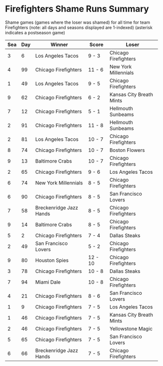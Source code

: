 # Firefighters Shame Runs Summary



Shame games (games where the loser was shamed) for all time for team Firefighters (note: all days and seasons displayed are 1-indexed) (asterisk indicates a postseason game)


| Sea | Day | Winner | Score | Loser | 
| ------ |------ |------ |------ |------ |
| 3 | 6 | Los Angeles Tacos | 9 - 3 | Chicago Firefighters | 
| 4 | 99 | Chicago Firefighters | 11 - 6 | New York Millennials | 
| 1 | 49 | Los Angeles Tacos | 9 - 5 | Chicago Firefighters | 
| 9 | 62 | Chicago Firefighters | 6 - 2 | Kansas City Breath Mints | 
| 7 | 12 | Chicago Firefighters | 5 - 1 | Hellmouth Sunbeams | 
| 2 | 91 | Chicago Firefighters | 11 - 8 | Hellmouth Sunbeams | 
| 2 | 81 | Los Angeles Tacos | 10 - 7 | Chicago Firefighters | 
| 8 | 74 | Chicago Firefighters | 10 - 7 | Boston Flowers | 
| 9 | 13 | Baltimore Crabs | 10 - 7 | Chicago Firefighters | 
| 2 | 65 | Chicago Firefighters | 9 - 6 | Los Angeles Tacos | 
| 6 | 74 | New York Millennials | 8 - 5 | Chicago Firefighters | 
| 6 | 90 | Chicago Firefighters | 8 - 5 | San Francisco Lovers | 
| 7 | 58 | Breckenridge Jazz Hands | 8 - 5 | Chicago Firefighters | 
| 9 | 14 | Baltimore Crabs | 8 - 5 | Chicago Firefighters | 
| 5 | 2 | Chicago Firefighters | 7 - 4 | Dallas Steaks | 
| 2 | 49 | San Francisco Lovers | 5 - 2 | Chicago Firefighters | 
| 9 | 80 | Houston Spies | 12 - 10 | Chicago Firefighters | 
| 3 | 78 | Chicago Firefighters | 10 - 8 | Dallas Steaks | 
| 7 | 94 | Miami Dale | 10 - 8 | Chicago Firefighters | 
| 4 | 21 | Chicago Firefighters | 8 - 6 | San Francisco Lovers | 
| 1 | 9 | Chicago Firefighters | 7 - 5 | Los Angeles Tacos | 
| 1 | 46 | Chicago Firefighters | 7 - 5 | Kansas City Breath Mints | 
| 2 | 46 | Chicago Firefighters | 7 - 5 | Yellowstone Magic | 
| 5 | 65 | Chicago Firefighters | 7 - 5 | San Francisco Lovers | 
| 6 | 66 | Breckenridge Jazz Hands | 7 - 5 | Chicago Firefighters | 


